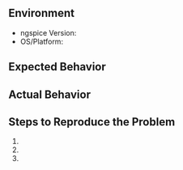 ## Environment

- ngspice Version:
- OS/Platform:

## Expected Behavior


## Actual Behavior


## Steps to Reproduce the Problem

1.
2.
3.


